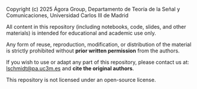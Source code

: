 Copyright (c) 2025 Ágora Group, Departamento de Teoría de la Señal y Comunicaciones, Universidad Carlos III de Madrid

All content in this repository (including notebooks, code, slides, and other materials) is intended for educational and academic use only.

Any form of reuse, reproduction, modification, or distribution of the material is strictly prohibited without **prior written permission** from the authors.

If you wish to use or adapt any part of this repository, please contact us at: lschmidt@pa.uc3m.es and **cite the original authors**.

This repository is not licensed under an open-source license.

